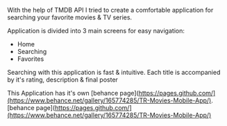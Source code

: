 With the help of TMDB API I tried to create a comfortable application for searching your favorite movies & TV series.

Application is divided into 3 main screens for easy navigation:
* Home 
* Searching 
* Favorites

Searching with this application is fast & intuitive. Each title is accompanied by it's rating, description & final poster

This Application has it's own [behance page](https://pages.github.com/](https://www.behance.net/gallery/165774285/TR-Movies-Mobile-App/).
[behance page](https://pages.github.com/](https://www.behance.net/gallery/165774285/TR-Movies-Mobile-App/)
